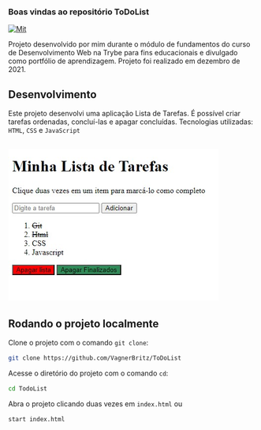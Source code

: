 ### Boas vindas ao repositório ToDoList

[![Mit](https://img.shields.io/npm/l/react)](https://github.com/VagnerBritz/ToDoList/blob/main/LICENSE) 

  Projeto desenvolvido por mim durante o módulo de fundamentos do curso de Desenvolvimento Web na Trybe para fins educacionais e divulgado como portfólio de aprendizagem.
  Projeto foi realizado em dezembro de 2021.


## Desenvolvimento

  Este projeto desenvolvi uma aplicação Lista de Tarefas. É possível criar tarefas ordenadas, concluí-las e apagar concluídas.
  Tecnologias utilizadas: `HTML`, `CSS` e `JavaScript`

## ![Image](https://github.com/VagnerBritz/ToDoList/blob/main/todoListImage.jpg)

## Rodando o projeto localmente
Clone o projeto com o comando `git clone`:
```bash
git clone https://github.com/VagnerBritz/ToDoList
```

Acesse o diretório do projeto com o comando `cd`:

```bash
cd TodoList
```
Abra o projeto clicando duas vezes em `index.html` ou 
```bash
start index.html
```

